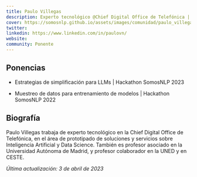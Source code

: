```yaml
---
title: Paulo Villegas
description: Experto tecnológico @Chief Digital Office de Telefónica | Cofundador @BERTIN
cover: https://somosnlp.github.io/assets/images/comunidad/paulo_villegas.jpg
twitter: 
linkedin: https://www.linkedin.com/in/paulovn/ 
website: 
community: Ponente
---
```


## Ponencias

- Estrategias de simplificación para LLMs | Hackathon SomosNLP 2023

<EventSummary
    description="Los modelos grandes de lenguaje (LLM) tienen capacidades impresionantes para el análisis y la generación de lenguaje. Pero son cada vez más grandes, y eso demanda cada vez más recursos de computación, con costes económicos, ecológicos y de accesibilidad.
    En esta charla se describirán las tendencias actuales más relevantes de modificación de LLMs tales como adaptación o cuantificación, que permiten utilizarlos de forma que exijan menos capacidades de computación, minimizando la distorsión respecto al modelo original."
    poster="https://somosnlp.github.io/assets/images/eventos/230403_estrategias_de_simplificacion.jpg"
    video="https://www.youtube.com/embed/28uvnApwRpA"
    name=""
    website=""
    twitter=""
    linkedin="https://www.linkedin.com/in/paulovn/"
    github=""
    bio="Paulo Villegas trabaja de experto tecnológico en la Chief Digital Office de Telefónica, en el área de prototipado de soluciones y servicios sobre Inteligencia Artificial y Data Science. También es profesor asociado en la Universidad Autónoma de Madrid, y profesor colaborador en la UNED y en CESTE."
    hide_personal_info
/>

- Muestreo de datos para entrenamiento de modelos | Hackathon SomosNLP 2022

<EventSummary
    description="Los modelos NLP modernos con arquitectura tipo Transformer son increíblemente efectivos, pero también necesitan una increíble cantidad de datos para entrenar bien. En esta charla comentaré procedimientos para filtrar adecuadamente esos datasets de entrenamiento, especialmente el muestreo basado en perplejidad."
    poster="https://somosnlp.github.io/assets/images/evento_paulo.png"
    video="https://www.youtube.com/embed/UQwWTykNFW0"
    bio="Experto tecnológico senior en Chief Digital Office de Telefónica. Profesor asociado en la Universidad Autónoma de Madrid. Interesado en ciencia de datos, Machine Learning, NLP e impacto de las tecnologías."
    hide_personal_info
/>

## Biografía

Paulo Villegas trabaja de experto tecnológico en la Chief Digital Office de Telefónica, en el área de prototipado de soluciones y servicios sobre Inteligencia Artificial y Data Science. También es profesor asociado en la Universidad Autónoma de Madrid, y profesor colaborador en la UNED y en CESTE.

*Última actualización: 3 de abril de 2023*
